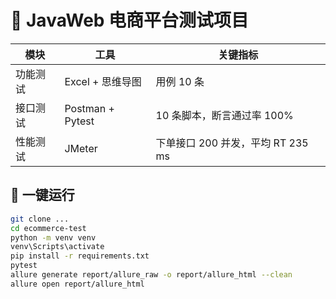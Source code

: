 # 🛒 JavaWeb 电商平台测试项目

| 模块     | 工具             | 关键指标                          |
| -------- | ---------------- | --------------------------------- |
| 功能测试 | Excel + 思维导图 | 用例 10 条                        |
| 接口测试 | Postman + Pytest | 10 条脚本，断言通过率 100%        |
| 性能测试 | JMeter           | 下单接口 200 并发，平均 RT 235 ms |

## 🚀 一键运行

```bash
git clone ...
cd ecommerce-test
python -m venv venv
venv\Scripts\activate
pip install -r requirements.txt
pytest
allure generate report/allure_raw -o report/allure_html --clean
allure open report/allure_html
```
